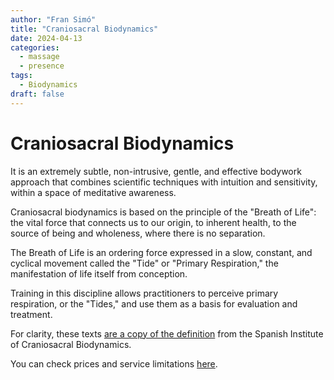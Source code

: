 ```yaml
---
author: "Fran Simó"
title: "Craniosacral Biodynamics"
date: 2024-04-13
categories:
  - massage
  - presence
tags:
  - Biodynamics
draft: false
---
```

# Craniosacral Biodynamics  

It is an extremely subtle, non-intrusive, gentle, and effective bodywork approach that combines scientific techniques with intuition and sensitivity, within a space of meditative awareness.  

Craniosacral biodynamics is based on the principle of the "Breath of Life": the vital force that connects us to our origin, to inherent health, to the source of being and wholeness, where there is no separation.  

The Breath of Life is an ordering force expressed in a slow, constant, and cyclical movement called the "Tide" or "Primary Respiration," the manifestation of life itself from conception.  

Training in this discipline allows practitioners to perceive primary respiration, or the "Tides," and use them as a basis for evaluation and treatment.  

For clarity, these texts [are a copy of the definition](https://biodinamicacraneosacral.org/es/que-es-2/) from the Spanish Institute of Craniosacral Biodynamics.  

You can check prices and service limitations [here](../prices/). 
